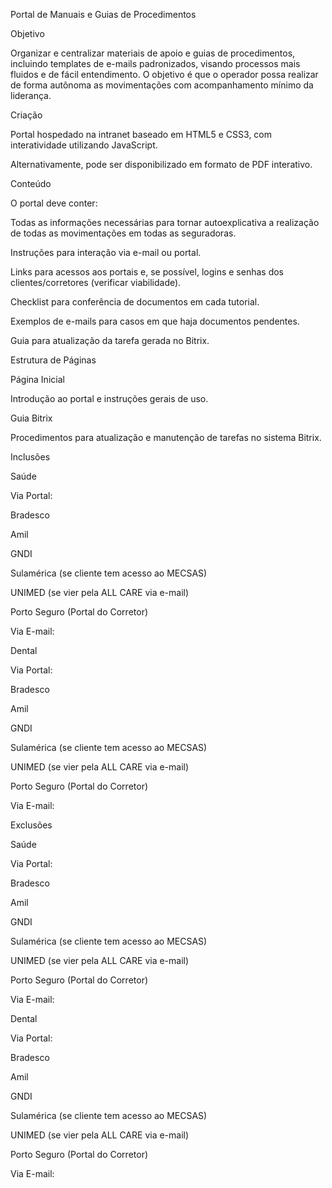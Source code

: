 Portal de Manuais e Guias de Procedimentos 

Objetivo 

Organizar e centralizar materiais de apoio e guias de procedimentos, incluindo templates de e-mails padronizados, visando processos mais fluidos e de fácil entendimento. O objetivo é que o operador possa realizar de forma autônoma as movimentações com acompanhamento mínimo da liderança. 

Criação 

Portal hospedado na intranet baseado em HTML5 e CSS3, com interatividade utilizando JavaScript. 

Alternativamente, pode ser disponibilizado em formato de PDF interativo. 

Conteúdo 

O portal deve conter: 

Todas as informações necessárias para tornar autoexplicativa a realização de todas as movimentações em todas as seguradoras. 

Instruções para interação via e-mail ou portal. 

Links para acessos aos portais e, se possível, logins e senhas dos clientes/corretores (verificar viabilidade). 

Checklist para conferência de documentos em cada tutorial. 

Exemplos de e-mails para casos em que haja documentos pendentes. 

Guia para atualização da tarefa gerada no Bitrix. 

Estrutura de Páginas 

Página Inicial 

Introdução ao portal e instruções gerais de uso. 

Guia Bitrix 

Procedimentos para atualização e manutenção de tarefas no sistema Bitrix. 

Inclusões 

Saúde 

Via Portal: 

Bradesco 

Amil 

GNDI 

Sulamérica (se cliente tem acesso ao MECSAS) 

UNIMED (se vier pela ALL CARE via e-mail) 

Porto Seguro (Portal do Corretor) 

Via E-mail: 

Dental 

Via Portal: 

Bradesco 

Amil 

GNDI 

Sulamérica (se cliente tem acesso ao MECSAS) 

UNIMED (se vier pela ALL CARE via e-mail) 

Porto Seguro (Portal do Corretor) 

Via E-mail: 

Exclusões 

Saúde 

Via Portal: 

Bradesco 

Amil 

GNDI 

Sulamérica (se cliente tem acesso ao MECSAS) 

UNIMED (se vier pela ALL CARE via e-mail) 

Porto Seguro (Portal do Corretor) 

Via E-mail: 

Dental 

Via Portal: 

Bradesco 

Amil 

GNDI 

Sulamérica (se cliente tem acesso ao MECSAS) 

UNIMED (se vier pela ALL CARE via e-mail) 

Porto Seguro (Portal do Corretor) 

Via E-mail: 

  
